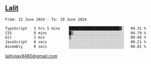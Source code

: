 ## [Lalit](https://lalit.sh)

<!--START_SECTION:waka-->

```txt
From: 12 June 2024 - To: 19 June 2024

TypeScript   3 hrs 5 mins    ███████████████████████▓░   94.31 %
CSS          9 mins          █▒░░░░░░░░░░░░░░░░░░░░░░░   04.79 %
Git          1 min           ▒░░░░░░░░░░░░░░░░░░░░░░░░   00.68 %
JavaScript   0 secs          ░░░░░░░░░░░░░░░░░░░░░░░░░   00.21 %
Assembly     0 secs          ░░░░░░░░░░░░░░░░░░░░░░░░░   00.01 %
```

<!--END_SECTION:waka-->

lalitvijay9480@gmail.com
